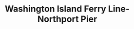---
title: "Washington Island Ferry Line-Northport Pier"
url: /ellison-bay/washington-island-ferry-line-northport-pier/
shop: ticket
---